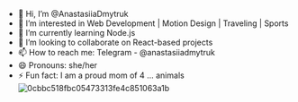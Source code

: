- 👋 Hi, I’m @AnastasiiaDmytruk
- 👀 I’m interested in Web Development | Motion Design | Traveling | Sports
- 🌱 I’m currently learning Node.js
- 💞️ I’m looking to collaborate on React-based projects
- 📫 How to reach me: Telegram - @anastasiiadmytruk
- 😄 Pronouns: she/her
- ⚡ Fun fact: I am a proud mom of 4 ... animals
![0cbbc518fbc05473313fe4c851063a1b](https://github.com/user-attachments/assets/51feed3e-1c77-4601-9e37-0f4844223ce6)

<!---
AnastasiiaDmytruk/AnastasiiaDmytruk is a ✨ special ✨ repository because its `README.md` (this file) appears on your GitHub profile.
You can click the Preview link to take a look at your changes.
--->
